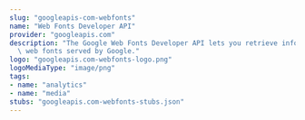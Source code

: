 ```yaml
---
slug: "googleapis-com-webfonts"
name: "Web Fonts Developer API"
provider: "googleapis.com"
description: "The Google Web Fonts Developer API lets you retrieve information about\
  \ web fonts served by Google."
logo: "googleapis.com-webfonts-logo.png"
logoMediaType: "image/png"
tags:
- name: "analytics"
- name: "media"
stubs: "googleapis.com-webfonts-stubs.json"
---
```

